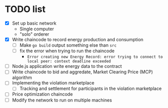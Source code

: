 # TODO list

* [x] Set up basic network
    - Single computer
    - "solo" orderer
* [x] Write chaincode to record energy production and consumption
    - [ ] Make ```go build``` output something else than ```src```
    - [ ] fix the error when trying to run the chaincode
        - ```Error creating new Energy Record: error trying to connect to local peer: context deadline exceeded```
* [ ] Node.js application write energy data to the contract
* [ ] Write chaincode to bid and aggredate, Market Clearing Price (MCP) algorithm
* [ ] Implementing the violation marketplace
    - [ ] Tracking and settlement for participants in the violation marketplace
* [ ] Price optimization chaincode
* [ ] Modify the network to run on multiple machines

